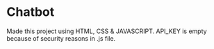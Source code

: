 # Chatbot
Made this project using HTML, CSS &amp; JAVASCRIPT.
API_KEY is empty because of security reasons in .js file.
